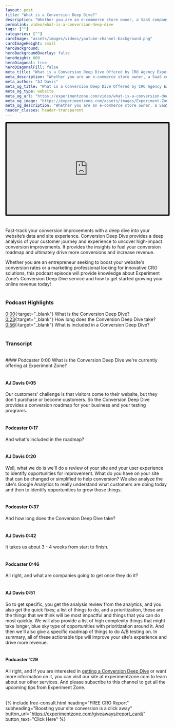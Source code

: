 ```yaml
---
layout: post
title: "What is a Conversion Deep Dive?"
description: "Whether you are an e-commerce store owner, a SaaS company, or any business seeking to enhance your online conversions, this podcast episode will provide valuable insights and actionable strategies to elevate your marketing efforts. Learn how Experiment Zone improves CRO with their Conversion Deep Dive service."
permalink: video/what-is-a-conversion-deep-dive
tags: [""]
categories: [""]
cardImage: "assets/images/videos/youtube-channel-background.png"
cardImageHeight: small
heroBackground:
heroBackgroundOverlay: false
heroHeight: 600
heroDiagonal: true
heroDiagonalFill: false
meta_title: "What is a Conversion Deep Dive Offered by CRO Agency Experiment Zone?"
meta_description: "Whether you are an e-commerce store owner, a SaaS company, or any business seeking to enhance your online conversions, this podcast episode will provide valuable insights and actionable strategies to elevate your marketing efforts. Learn how Experiment Zone improves CRO with their Conversion Deep Dive service."
meta_author: "AJ Davis"
meta_og_title: "What is a Conversion Deep Dive Offered by CRO Agency Experiment Zone?"
meta_og_type: website
meta_og_url: "https://experimentzone.com/video/what-is-a-conversion-deep-dive"
meta_og_image: "https://experimentzone.com/assets/images/Experiment-Zone-logo-color.png"
meta_og_description: "Whether you are an e-commerce store owner, a SaaS company, or any business seeking to enhance your online conversions, this podcast episode will provide valuable insights and actionable strategies to elevate your marketing efforts. Learn how Experiment Zone improves CRO with their Conversion Deep Dive service."
header_classes: header-transparent
---
```


<style>
    .video {
        border: 4px solid black;
        border-radius: 3px;
    }
    .work-summary {
        border: 0px solid black;
    }
    .iframe-container{
        position: relative;
        width: 100%;
        padding-bottom: 56.25%; 
        height: 0;
    }
    .iframe-container iframe{
        position: absolute;
        top:0;
        left: 0;
        width: 100%;
        height: 100%;
    }
</style>

<div class="mt-0 mt-md-n14 work work-summary justify-content-center iframe-container">
    <iframe class="video" src="https://www.youtube.com/embed/oJSrhian1CM" title="YouTube video player" frameborder="0" allow="accelerometer; autoplay; clipboard-write; encrypted-media; gyroscope; picture-in-picture" allowfullscreen></iframe>
</div>

&nbsp; 


Fast-track your conversion improvements with a deep dive into your website’s data and site experience. Conversion Deep Dive provides a deep analysis of your customer journey and experience to uncover high-impact conversion improvements. It provides the insights to fuel your conversion roadmap and ultimately drive more conversions and increase revenue.

Whether you are an entrepreneur seeking to boost your website's conversion rates or a marketing professional looking for innovative CRO solutions, this podcast episode will provide knowledge about Experiment Zone’s Conversion Deep Dive service and how to get started growing your online revenue today! 
<br/><br/>


### Podcast Highlights
[0:00](https://www.youtube.com/watch?v=oJSrhian1CM&t=0s){:target="\_blank"} What is the Conversion Deep Dive? 
<br/>
[0:23](https://www.youtube.com/watch?v=oJSrhian1CM&t=23s){:target="\_blank"} How long does the Conversion Deep Dive take?
<br/>
[0:56](https://www.youtube.com/watch?v=oJSrhian1CM&t=55s){:target="\_blank"} What is included in a Conversion Deep Dive?
<br/><br/>



### Transcript
<br/>
#### Podcaster 0:00  
What is the Conversion Deep Dive we're currently offering at Experiment Zone?
<br/><br/>

#### AJ Davis 0:05  
Our customers' challenge is that visitors come to their website, but they don't purchase or become customers. So the Conversion Deep Dive provides a conversion roadmap for your business and your testing programs. 
<br/><br/>

#### Podcaster 0:17  
And what's included in the roadmap?
<br/><br/>

#### AJ Davis 0:20  
Well, what we do is we'll do a review of your site and your user experience to identify opportunities for improvement. What do you have on your site that can be changed or simplified to help conversion? We also analyze the site's Google Analytics to really understand what customers are doing today and then to identify opportunities to grow those things. 
<br/><br/>

#### Podcaster 0:37  
And how long does the Conversion Deep Dive take?
<br/><br/>

#### AJ Davis 0:42  
It takes us about 3 - 4 weeks from start to finish.
<br/><br/>

#### Podcaster 0:46  
All right, and what are companies going to get once they do it?
<br/><br/>

#### AJ Davis 0:51  
So to get specific, you get the analysis review from the analytics, and you also get the quick fixes; a list of things to do, and a prioritization, these are the things that we think will be most impactful and things that you can do most quickly. We will also provide a list of high complexity things that might take longer, blue sky type of opportunities with prioritization around it. And then we'll also give a specific roadmap of things to do A/B testing on. In summary, all of these actionable tips will improve your site's experience and drive more revenue.
<br/><br/>

#### Podcaster 1:29  
All right, and if you are interested in [getting a Conversion Deep Dive](https://experimentzone.com/services/conversion-audit/) or want more information on it, you can visit our site at experimentzone.com to learn about our other services. And please subscribe to this channel to get all the upcoming tips from Experiment Zone.
<br/><br/>

{% include free-consult.html heading="FREE CRO Report"
subheading="Boosting your site conversion is a click away"
button_url="https://experimentzone.com/giveaways/report_card/"
button_text="Click Here" %}

